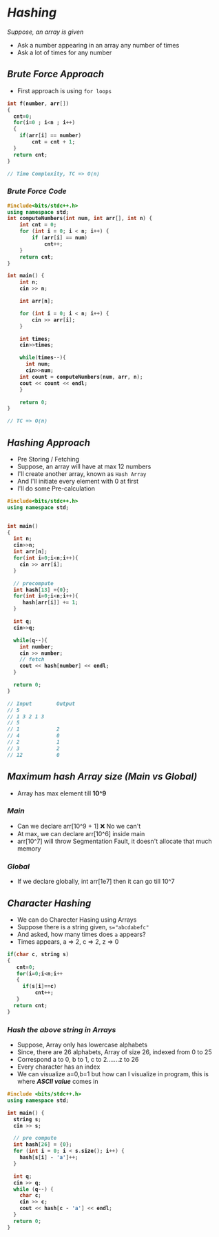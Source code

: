 # _Hashing_
_Suppose, an array is given_
- Ask a number appearing in an array any number of times
- Ask a lot of times for any number

## _Brute Force Approach_
- First approach is using `for loops`

<b>

```cpp
int f(number, arr[])
{
  cnt=0;
  for(i=0 ; i<n ; i++)   
  {
    if(arr[i] == number)   
        cnt = cnt + 1;
  }
  return cnt;
}

// Time Complexity, TC => O(n)
```

### _Brute Force Code_

<b>

```cpp
#include<bits/stdc++.h> 
using namespace std;
int computeNumbers(int num, int arr[], int n) {
    int cnt = 0;
    for (int i = 0; i < n; i++) {
        if (arr[i] == num)
            cnt++;
    }
    return cnt;
}

int main() {
    int n;
    cin >> n;

    int arr[n];

    for (int i = 0; i < n; i++) {
        cin >> arr[i];
    }

    int times;
    cin>>times;

    while(times--){
      int num;
      cin>>num;
    int count = computeNumbers(num, arr, n);
    cout << count << endl;
    }

    return 0;
}

// TC => O(n)
```
</b>



</b>

## _Hashing Approach_
- Pre Storing / Fetching
- Suppose, an array will have at max 12 numbers
- I'll create another array, known as `Hash Array`
- And I'll initiate every element with 0 at first
- I'll do some Pre-calculation

<b>

```cpp
#include<bits/stdc++.h>
using namespace std;


int main()
{
  int n;
  cin>>n;
  int arr[n];
  for(int i=0;i<n;i++){
    cin >> arr[i];
  }

  // precompute
  int hash[13] ={0};
  for(int i=0;i<n;i++){
     hash[arr[i]] += 1;
  }

  int q;
  cin>>q;

  while(q--){
    int number;
    cin >> number;
    // fetch
    cout << hash[number] << endl;
  }

  return 0;
}

// Input        Output
// 5
// 1 3 2 1 3
// 5
// 1            2
// 4            0 
// 2            1
// 3            2
// 12           0
```
</b>

## _Maximum hash Array size (Main vs Global)_
- Array has max element till **10^9**
### _Main_
- Can we declare arr[10^9 + 1] ❌ No we can't
- At max, we can declare arr[10^6] inside main
- arr[10^7] will throw Segmentation Fault, it doesn't allocate that much memory

### _Global_
- If we declare globally, int arr[1e7] then it can go till 10^7


## _Character Hashing_
- We can do Charecter Hasing using Arrays
- Suppose there is a string given, `s="abcdabefc"`
- And asked, how many times does `a` appears?
- Times appears, a => 2, c => 2, z => 0 

<b>

```cpp
if(char c, string s)
{
   cnt=0;
   for(i=0;i<n;i++
   {
     if(s[i]==c)
         cnt++;
   }
  return cnt;
}
```
</b>


### _Hash the above string in Arrays_
- Suppose, Array only has lowercase alphabets
- Since, there are 26 alphabets, Array of size 26, indexed from 0 to 25
- Correspond a to 0, b to 1, c to 2.......z to 26
- Every character has an index
- We  can visualize a=0,b=1 but how can I visualize in program, this is where **_ASCII value_** comes in

<b>

```cpp
#include <bits/stdc++.h>
using namespace std;

int main() {
  string s;
  cin >> s;

  // pre compute
  int hash[26] = {0};
  for (int i = 0; i < s.size(); i++) {
    hash[s[i] - 'a']++;
  }

  int q;
  cin >> q;
  while (q--) {
    char c;
    cin >> c;
    cout << hash[c - 'a'] << endl;
  }
  return 0;
}
```
</b>

















